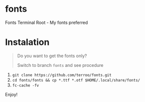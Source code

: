 # fonts
Fonts Terminal Root - My fonts preferred

# Instalation

> Do you want to get the fonts only?
> 
> Switch to branch `fonts` and see procedure

1. `git clone https://github.com/terroo/fonts.git`
1. `cd fonts/fonts && cp *.ttf *.otf $HOME/.local/share/fonts/`
1. `fc-cache -fv`

Enjoy!
